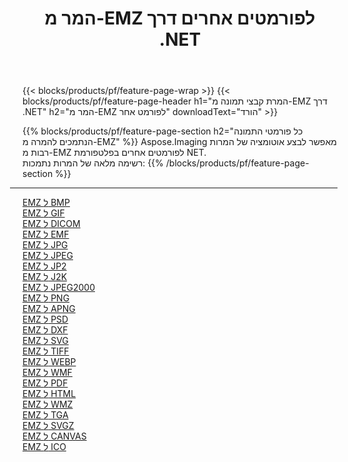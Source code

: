 ﻿---
title: המר מ-EMZ לפורמטים אחרים דרך .NET 
weight: 3920
url: /he/net/conversion/from/emz 
lang: he
langdirlevel: 2
locales: zh-hans,ja,it,ru,de,es,fr,nl,id,lt,pl,pt,vi,tr,ko,zh-hant,ar,hi,th,sv,cs,uk,he
description: באמצעות Aspose.Imaging תוכל להמיר בקלות מ-EMZ לפורמט אחר
---

{{< blocks/products/pf/feature-page-wrap >}}
{{< blocks/products/pf/feature-page-header h1="המרת קבצי תמונה מ-EMZ דרך .NET" h2="המר מ-EMZ לפורמט אחר" downloadText="הורד" >}}


{{% blocks/products/pf/feature-page-section  h2="כל פורמטי התמונה הנתמכים להמרה מ-EMZ" %}}
Aspose.Imaging מאפשר לבצע אוטומציה של המרות רבות מ-EMZ לפורמטים אחרים בפלטפורמת NET.
<br/>
רשימה מלאה של המרות נתמכות:
{{% /blocks/products/pf/feature-page-section %}}
<div class="container-fluid productfamilypage bg-gray">
    <div class="convertypes bg-gray agp-content section">
        <div class="container">
		<hr style="margin-left:-20px;"/>
		<div class="row other-converters">
		    <div class='col-md-2 other-converter remove-lp remove-rp'><a href="/imaging/he/net/conversion/emz-to-bmp" >EMZ ל BMP</a></div><div class='col-md-2 other-converter remove-lp remove-rp'><a href="/imaging/he/net/conversion/emz-to-gif" >EMZ ל GIF</a></div><div class='col-md-2 other-converter remove-lp remove-rp'><a href="/imaging/he/net/conversion/emz-to-dicom" >EMZ ל DICOM</a></div><div class='col-md-2 other-converter remove-lp remove-rp'><a href="/imaging/he/net/conversion/emz-to-emf" >EMZ ל EMF</a></div><div class='col-md-2 other-converter remove-lp remove-rp'><a href="/imaging/he/net/conversion/emz-to-jpg" >EMZ ל JPG</a></div><div class='col-md-2 other-converter remove-lp remove-rp'><a href="/imaging/he/net/conversion/emz-to-jpeg" >EMZ ל JPEG</a></div><div class='col-md-2 other-converter remove-lp remove-rp'><a href="/imaging/he/net/conversion/emz-to-jp2" >EMZ ל JP2</a></div><div class='col-md-2 other-converter remove-lp remove-rp'><a href="/imaging/he/net/conversion/emz-to-j2k" >EMZ ל J2K</a></div><div class='col-md-2 other-converter remove-lp remove-rp'><a href="/imaging/he/net/conversion/emz-to-jpeg2000" >EMZ ל JPEG2000</a></div><div class='col-md-2 other-converter remove-lp remove-rp'><a href="/imaging/he/net/conversion/emz-to-png" >EMZ ל PNG</a></div><div class='col-md-2 other-converter remove-lp remove-rp'><a href="/imaging/he/net/conversion/emz-to-apng" >EMZ ל APNG</a></div><div class='col-md-2 other-converter remove-lp remove-rp'><a href="/imaging/he/net/conversion/emz-to-psd" >EMZ ל PSD</a></div><div class='col-md-2 other-converter remove-lp remove-rp'><a href="/imaging/he/net/conversion/emz-to-dxf" >EMZ ל DXF</a></div><div class='col-md-2 other-converter remove-lp remove-rp'><a href="/imaging/he/net/conversion/emz-to-svg" >EMZ ל SVG</a></div><div class='col-md-2 other-converter remove-lp remove-rp'><a href="/imaging/he/net/conversion/emz-to-tiff" >EMZ ל TIFF</a></div><div class='col-md-2 other-converter remove-lp remove-rp'><a href="/imaging/he/net/conversion/emz-to-webp" >EMZ ל WEBP</a></div><div class='col-md-2 other-converter remove-lp remove-rp'><a href="/imaging/he/net/conversion/emz-to-wmf" >EMZ ל WMF</a></div><div class='col-md-2 other-converter remove-lp remove-rp'><a href="/imaging/he/net/conversion/emz-to-pdf" >EMZ ל PDF</a></div><div class='col-md-2 other-converter remove-lp remove-rp'><a href="/imaging/he/net/conversion/emz-to-html" >EMZ ל HTML</a></div><div class='col-md-2 other-converter remove-lp remove-rp'><a href="/imaging/he/net/conversion/emz-to-wmz" >EMZ ל WMZ</a></div><div class='col-md-2 other-converter remove-lp remove-rp'><a href="/imaging/he/net/conversion/emz-to-tga" >EMZ ל TGA</a></div><div class='col-md-2 other-converter remove-lp remove-rp'><a href="/imaging/he/net/conversion/emz-to-svgz" >EMZ ל SVGZ</a></div><div class='col-md-2 other-converter remove-lp remove-rp'><a href="/imaging/he/net/conversion/emz-to-canvas" >EMZ ל CANVAS</a></div><div class='col-md-2 other-converter remove-lp remove-rp'><a href="/imaging/he/net/conversion/emz-to-ico" >EMZ ל ICO</a></div>
                </div>
        </div>
    </div>
</div>
<br/>

